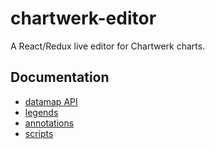 # chartwerk-editor

A React/Redux live editor for Chartwerk charts.

## Documentation

- [datamap API](docs/datamap.md)
- [legends](docs/legends.md)
- [annotations](docs/annotations.md)
- [scripts](docs/scripts.md)
